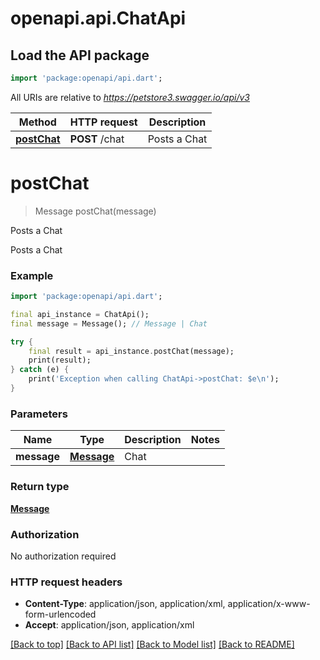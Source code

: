 # openapi.api.ChatApi

## Load the API package
```dart
import 'package:openapi/api.dart';
```

All URIs are relative to *https://petstore3.swagger.io/api/v3*

Method | HTTP request | Description
------------- | ------------- | -------------
[**postChat**](ChatApi.md#postchat) | **POST** /chat | Posts a Chat


# **postChat**
> Message postChat(message)

Posts a Chat

Posts a Chat

### Example
```dart
import 'package:openapi/api.dart';

final api_instance = ChatApi();
final message = Message(); // Message | Chat

try {
    final result = api_instance.postChat(message);
    print(result);
} catch (e) {
    print('Exception when calling ChatApi->postChat: $e\n');
}
```

### Parameters

Name | Type | Description  | Notes
------------- | ------------- | ------------- | -------------
 **message** | [**Message**](Message.md)| Chat | 

### Return type

[**Message**](Message.md)

### Authorization

No authorization required

### HTTP request headers

 - **Content-Type**: application/json, application/xml, application/x-www-form-urlencoded
 - **Accept**: application/json, application/xml

[[Back to top]](#) [[Back to API list]](../README.md#documentation-for-api-endpoints) [[Back to Model list]](../README.md#documentation-for-models) [[Back to README]](../README.md)

